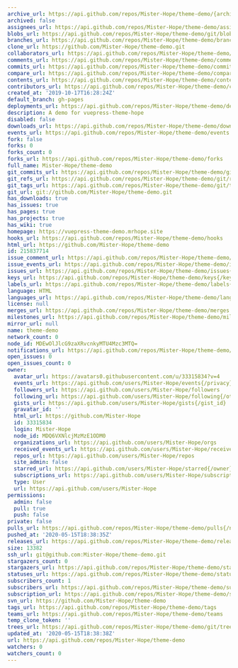 ```yaml
---
archive_url: https://api.github.com/repos/Mister-Hope/theme-demo/{archive_format}{/ref}
archived: false
assignees_url: https://api.github.com/repos/Mister-Hope/theme-demo/assignees{/user}
blobs_url: https://api.github.com/repos/Mister-Hope/theme-demo/git/blobs{/sha}
branches_url: https://api.github.com/repos/Mister-Hope/theme-demo/branches{/branch}
clone_url: https://github.com/Mister-Hope/theme-demo.git
collaborators_url: https://api.github.com/repos/Mister-Hope/theme-demo/collaborators{/collaborator}
comments_url: https://api.github.com/repos/Mister-Hope/theme-demo/comments{/number}
commits_url: https://api.github.com/repos/Mister-Hope/theme-demo/commits{/sha}
compare_url: https://api.github.com/repos/Mister-Hope/theme-demo/compare/{base}...{head}
contents_url: https://api.github.com/repos/Mister-Hope/theme-demo/contents/{+path}
contributors_url: https://api.github.com/repos/Mister-Hope/theme-demo/contributors
created_at: '2019-10-17T16:28:24Z'
default_branch: gh-pages
deployments_url: https://api.github.com/repos/Mister-Hope/theme-demo/deployments
description: A demo for vuepress-theme-hope
disabled: false
downloads_url: https://api.github.com/repos/Mister-Hope/theme-demo/downloads
events_url: https://api.github.com/repos/Mister-Hope/theme-demo/events
fork: false
forks: 0
forks_count: 0
forks_url: https://api.github.com/repos/Mister-Hope/theme-demo/forks
full_name: Mister-Hope/theme-demo
git_commits_url: https://api.github.com/repos/Mister-Hope/theme-demo/git/commits{/sha}
git_refs_url: https://api.github.com/repos/Mister-Hope/theme-demo/git/refs{/sha}
git_tags_url: https://api.github.com/repos/Mister-Hope/theme-demo/git/tags{/sha}
git_url: git://github.com/Mister-Hope/theme-demo.git
has_downloads: true
has_issues: true
has_pages: true
has_projects: true
has_wiki: true
homepage: https://vuepress-theme-demo.mrhope.site
hooks_url: https://api.github.com/repos/Mister-Hope/theme-demo/hooks
html_url: https://github.com/Mister-Hope/theme-demo
id: 215837714
issue_comment_url: https://api.github.com/repos/Mister-Hope/theme-demo/issues/comments{/number}
issue_events_url: https://api.github.com/repos/Mister-Hope/theme-demo/issues/events{/number}
issues_url: https://api.github.com/repos/Mister-Hope/theme-demo/issues{/number}
keys_url: https://api.github.com/repos/Mister-Hope/theme-demo/keys{/key_id}
labels_url: https://api.github.com/repos/Mister-Hope/theme-demo/labels{/name}
language: HTML
languages_url: https://api.github.com/repos/Mister-Hope/theme-demo/languages
license: null
merges_url: https://api.github.com/repos/Mister-Hope/theme-demo/merges
milestones_url: https://api.github.com/repos/Mister-Hope/theme-demo/milestones{/number}
mirror_url: null
name: theme-demo
network_count: 0
node_id: MDEwOlJlcG9zaXRvcnkyMTU4Mzc3MTQ=
notifications_url: https://api.github.com/repos/Mister-Hope/theme-demo/notifications{?since,all,participating}
open_issues: 0
open_issues_count: 0
owner:
  avatar_url: https://avatars0.githubusercontent.com/u/33315834?v=4
  events_url: https://api.github.com/users/Mister-Hope/events{/privacy}
  followers_url: https://api.github.com/users/Mister-Hope/followers
  following_url: https://api.github.com/users/Mister-Hope/following{/other_user}
  gists_url: https://api.github.com/users/Mister-Hope/gists{/gist_id}
  gravatar_id: ''
  html_url: https://github.com/Mister-Hope
  id: 33315834
  login: Mister-Hope
  node_id: MDQ6VXNlcjMzMzE1ODM0
  organizations_url: https://api.github.com/users/Mister-Hope/orgs
  received_events_url: https://api.github.com/users/Mister-Hope/received_events
  repos_url: https://api.github.com/users/Mister-Hope/repos
  site_admin: false
  starred_url: https://api.github.com/users/Mister-Hope/starred{/owner}{/repo}
  subscriptions_url: https://api.github.com/users/Mister-Hope/subscriptions
  type: User
  url: https://api.github.com/users/Mister-Hope
permissions:
  admin: false
  pull: true
  push: false
private: false
pulls_url: https://api.github.com/repos/Mister-Hope/theme-demo/pulls{/number}
pushed_at: '2020-05-15T18:38:35Z'
releases_url: https://api.github.com/repos/Mister-Hope/theme-demo/releases{/id}
size: 13382
ssh_url: git@github.com:Mister-Hope/theme-demo.git
stargazers_count: 0
stargazers_url: https://api.github.com/repos/Mister-Hope/theme-demo/stargazers
statuses_url: https://api.github.com/repos/Mister-Hope/theme-demo/statuses/{sha}
subscribers_count: 1
subscribers_url: https://api.github.com/repos/Mister-Hope/theme-demo/subscribers
subscription_url: https://api.github.com/repos/Mister-Hope/theme-demo/subscription
svn_url: https://github.com/Mister-Hope/theme-demo
tags_url: https://api.github.com/repos/Mister-Hope/theme-demo/tags
teams_url: https://api.github.com/repos/Mister-Hope/theme-demo/teams
temp_clone_token: ''
trees_url: https://api.github.com/repos/Mister-Hope/theme-demo/git/trees{/sha}
updated_at: '2020-05-15T18:38:38Z'
url: https://api.github.com/repos/Mister-Hope/theme-demo
watchers: 0
watchers_count: 0
---
```


